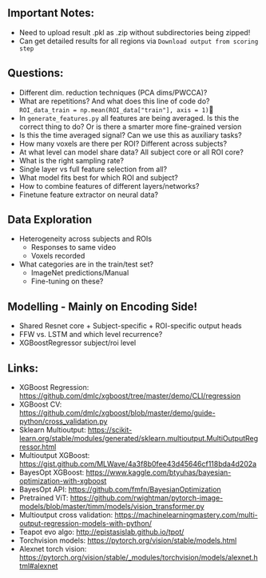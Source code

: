 ## Important Notes:
- Need to upload result .pkl as .zip without subdirectories being zipped!
- Can get detailed results for all regions via `Download output from scoring step`

## Questions:
- Different dim. reduction techniques (PCA dims/PWCCA)?
- What are repetitions? And what does this line of code do?
`ROI_data_train = np.mean(ROI_data["train"], axis = 1)`
- In `generate_features.py` all features are being averaged. Is this the correct thing to do? Or is there a smarter more fine-grained version
- Is this the time averaged signal? Can we use this as auxiliary tasks?
- How many voxels are there per ROI? Different across subjects?
- At what level can model share data? All subject core or all ROI core?
- What is the right sampling rate?
- Single layer vs full feature selection from all?
- What model fits best for which ROI and subject?
- How to combine features of different layers/networks?
- Finetune feature extractor on neural data?

## Data Exploration
- Heterogeneity across subjects and ROIs
    - Responses to same video
    - Voxels recorded
- What categories are in the train/test set?
    - ImageNet predictions/Manual
    - Fine-tuning on these?

## Modelling - Mainly on Encoding Side!
- Shared Resnet core + Subject-specific + ROI-specific output heads
- FFW vs. LSTM and which level recurrence?
- XGBoostRegressor subject/roi level

## Links:
- XGBoost Regression: https://github.com/dmlc/xgboost/tree/master/demo/CLI/regression
- XGBoost CV: https://github.com/dmlc/xgboost/blob/master/demo/guide-python/cross_validation.py
- Sklearn Multioutput: https://scikit-learn.org/stable/modules/generated/sklearn.multioutput.MultiOutputRegressor.html
- Multioutput XGBoost: https://gist.github.com/MLWave/4a3f8b0fee43d45646cf118bda4d202a
- BayesOpt XGBoost: https://www.kaggle.com/btyuhas/bayesian-optimization-with-xgboost
- BayesOpt API: https://github.com/fmfn/BayesianOptimization
- Pretrained ViT: https://github.com/rwightman/pytorch-image-models/blob/master/timm/models/vision_transformer.py
- Multioutput cross validation: https://machinelearningmastery.com/multi-output-regression-models-with-python/
- Teapot evo algo: http://epistasislab.github.io/tpot/
- Torchvision models: https://pytorch.org/vision/stable/models.html
- Alexnet torch vision: https://pytorch.org/vision/stable/_modules/torchvision/models/alexnet.html#alexnet
